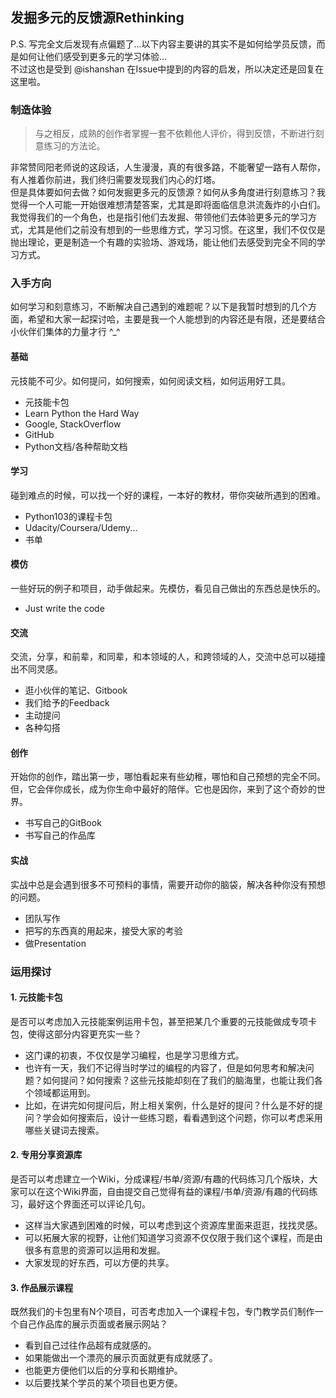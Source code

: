 ## 发掘多元的反馈源Rethinking

P.S. 写完全文后发现有点偏题了...以下内容主要讲的其实不是如何给学员反馈，而是如何让他们感受到更多元的学习体验...   
不过这也是受到 @ishanshan 在Issue中提到的内容的启发，所以决定还是回复在这里啦。

### 制造体验
> 与之相反，成熟的创作者掌握一套不依赖他人评价，得到反馈，不断进行刻意练习的方法论。

非常赞同阳老师说的这段话，人生漫漫，真的有很多路，不能奢望一路有人帮你，有人推着你前进，我们终归需要发现我们内心的灯塔。  
但是具体要如何去做？如何发掘更多元的反馈源？如何从多角度进行刻意练习？我觉得一个人可能一开始很难想清楚答案，尤其是即将面临信息洪流轰炸的小白们。  
我觉得我们的一个角色，也是指引他们去发掘、带领他们去体验更多元的学习方式，尤其是他们之前没有想到的一些思维方式，学习习惯。在这里，我们不仅仅是抛出理论，更是制造一个有趣的实验场、游戏场，能让他们去感受到完全不同的学习方式。

### 入手方向

如何学习和刻意练习，不断解决自己遇到的难题呢？以下是我暂时想到的几个方面，希望和大家一起探讨哈，主要是我一个人能想到的内容还是有限，还是要结合小伙伴们集体的力量才行 ^_^

#### 基础
元技能不可少。如何提问，如何搜索，如何阅读文档，如何运用好工具。

- 元技能卡包
- Learn Python the Hard Way
- Google, StackOverflow
- GitHub
- Python文档/各种帮助文档

#### 学习
碰到难点的时候，可以找一个好的课程，一本好的教材，带你突破所遇到的困难。

- Python103的课程卡包
- Udacity/Coursera/Udemy...
- 书单

#### 模仿
一些好玩的例子和项目，动手做起来。先模仿，看见自己做出的东西总是快乐的。

- Just write the code 

#### 交流
交流，分享，和前辈，和同辈，和本领域的人，和跨领域的人，交流中总可以碰撞出不同灵感。

- 逛小伙伴的笔记、Gitbook
- 我们给予的Feedback
- 主动提问
- 各种勾搭

#### 创作
开始你的创作，踏出第一步，哪怕看起来有些幼稚，哪怕和自己预想的完全不同。但，它会伴你成长，成为你生命中最好的陪伴。它也是因你，来到了这个奇妙的世界。

- 书写自己的GitBook
- 书写自己的作品库

#### 实战
实战中总是会遇到很多不可预料的事情，需要开动你的脑袋，解决各种你没有预想的问题。

- 团队写作
- 把写的东西真的用起来，接受大家的考验
- 做Presentation

### 运用探讨

#### 1. 元技能卡包
是否可以考虑加入元技能案例运用卡包，甚至把某几个重要的元技能做成专项卡包，使得这部分内容更充实一些？

- 这门课的初衷，不仅仅是学习编程，也是学习思维方式。
- 也许有一天，我们不记得当时学过的编程的内容了，但是如何思考和解决问题？如何提问？如何搜索？这些元技能却刻在了我们的脑海里，也能让我们各个领域都运用到。
- 比如，在讲完如何提问后，附上相关案例，什么是好的提问？什么是不好的提问？学会如何搜索后，设计一些练习题，看看遇到这个问题，你可以考虑采用哪些关键词去搜索。

#### 2. 专用分享资源库
是否可以考虑建立一个Wiki，分成课程/书单/资源/有趣的代码练习几个版块，大家可以在这个Wiki界面，自由提交自己觉得有益的课程/书单/资源/有趣的代码练习，最好这个界面还可以评论几句。

- 这样当大家遇到困难的时候，可以考虑到这个资源库里面来逛逛，找找灵感。
- 可以拓展大家的视野，让他们知道学习资源不仅仅限于我们这个课程，而是由很多有意思的资源可以运用和发掘。
- 大家发现的好东西，可以方便的共享。

#### 3. 作品展示课程
既然我们的卡包里有N个项目，可否考虑加入一个课程卡包，专门教学员们制作一个自己作品库的展示页面或者展示网站？

- 看到自己过往作品超有成就感的。
- 如果能做出一个漂亮的展示页面就更有成就感了。
- 也能更方便他们以后的分享和长期维护。
- 以后要找某个学员的某个项目也更方便。
